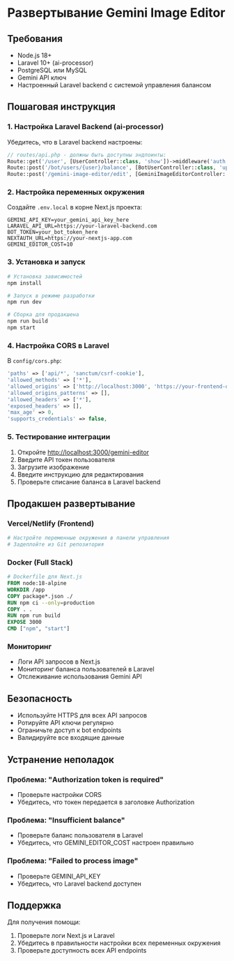 # Развертывание Gemini Image Editor

## Требования

- Node.js 18+ 
- Laravel 10+ (ai-processor)
- PostgreSQL или MySQL
- Gemini API ключ
- Настроенный Laravel backend с системой управления балансом

## Пошаговая инструкция

### 1. Настройка Laravel Backend (ai-processor)

Убедитесь, что в Laravel backend настроены:

```php
// routes/api.php - должны быть доступны эндпоинты:
Route::get('/user', [UserController::class, 'show'])->middleware('auth:sanctum');
Route::post('/bot/users/{user}/balance', [BotUserController::class, 'updateBalance'])->middleware('auth:bot');
Route::post('/gemini-image-editor/edit', [GeminiImageEditorController::class, 'editImage'])->middleware('auth:sanctum');
```

### 2. Настройка переменных окружения

Создайте `.env.local` в корне Next.js проекта:

```env
GEMINI_API_KEY=your_gemini_api_key_here
LARAVEL_API_URL=https://your-laravel-backend.com
BOT_TOKEN=your_bot_token_here
NEXTAUTH_URL=https://your-nextjs-app.com
GEMINI_EDITOR_COST=10
```

### 3. Установка и запуск

```bash
# Установка зависимостей
npm install

# Запуск в режиме разработки
npm run dev

# Сборка для продакшена
npm run build
npm start
```

### 4. Настройка CORS в Laravel

В `config/cors.php`:

```php
'paths' => ['api/*', 'sanctum/csrf-cookie'],
'allowed_methods' => ['*'],
'allowed_origins' => ['http://localhost:3000', 'https://your-frontend-domain.com'],
'allowed_origins_patterns' => [],
'allowed_headers' => ['*'],
'exposed_headers' => [],
'max_age' => 0,
'supports_credentials' => false,
```

### 5. Тестирование интеграции

1. Откройте [http://localhost:3000/gemini-editor](http://localhost:3000/gemini-editor)
2. Введите API токен пользователя
3. Загрузите изображение
4. Введите инструкцию для редактирования
5. Проверьте списание баланса в Laravel backend

## Продакшен развертывание

### Vercel/Netlify (Frontend)
```bash
# Настройте переменные окружения в панели управления
# Задеплойте из Git репозитория
```

### Docker (Full Stack)
```dockerfile
# Dockerfile для Next.js
FROM node:18-alpine
WORKDIR /app
COPY package*.json ./
RUN npm ci --only=production
COPY . .
RUN npm run build
EXPOSE 3000
CMD ["npm", "start"]
```

### Мониторинг

- Логи API запросов в Next.js
- Мониторинг баланса пользователей в Laravel
- Отслеживание использования Gemini API

## Безопасность

- Используйте HTTPS для всех API запросов
- Ротируйте API ключи регулярно
- Ограничьте доступ к bot endpoints
- Валидируйте все входящие данные

## Устранение неполадок

### Проблема: "Authorization token is required"
- Проверьте настройки CORS
- Убедитесь, что токен передается в заголовке Authorization

### Проблема: "Insufficient balance"
- Проверьте баланс пользователя в Laravel
- Убедитесь, что GEMINI_EDITOR_COST настроен правильно

### Проблема: "Failed to process image"
- Проверьте GEMINI_API_KEY
- Убедитесь, что Laravel backend доступен

## Поддержка

Для получения помощи:
1. Проверьте логи Next.js и Laravel
2. Убедитесь в правильности настройки всех переменных окружения
3. Проверьте доступность всех API endpoints 